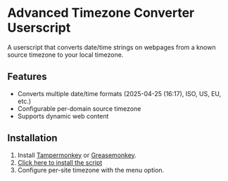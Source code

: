 # Advanced Timezone Converter Userscript

A userscript that converts date/time strings on webpages from a known source timezone to your local timezone.

## Features
- Converts multiple date/time formats (2025-04-25 (16:17), ISO, US, EU, etc.)
- Configurable per-domain source timezone
- Supports dynamic web content

## Installation
1. Install [Tampermonkey](https://www.tampermonkey.net/) or [Greasemonkey](https://addons.mozilla.org/en-US/firefox/addon/greasemonkey/).
2. [Click here to install the script](./timezone-converter.user.js?raw=1)
3. Configure per-site timezone with the menu option.
